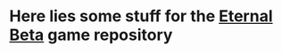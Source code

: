 # Here lies some stuff for the [Eternal Beta](https://github.com/Kacianoki/Eternal-Beta) game repository 
